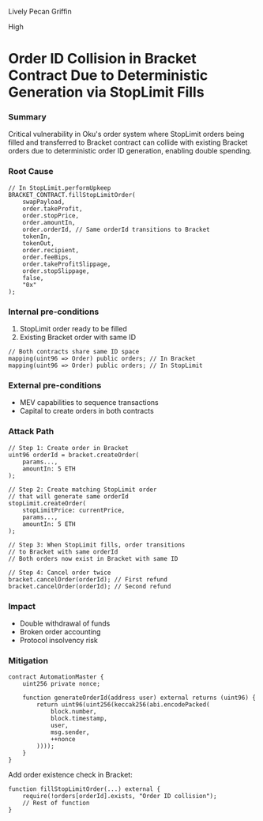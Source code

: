 Lively Pecan Griffin

High

# Order ID Collision in Bracket Contract Due to Deterministic Generation via StopLimit Fills

### Summary

Critical vulnerability in Oku's order system where StopLimit orders being filled and transferred to Bracket contract can collide with existing Bracket orders due to deterministic order ID generation, enabling double spending.

### Root Cause

```solidity
// In StopLimit.performUpkeep
BRACKET_CONTRACT.fillStopLimitOrder(
    swapPayload,
    order.takeProfit,
    order.stopPrice,
    order.amountIn,
    order.orderId, // Same orderId transitions to Bracket
    tokenIn,
    tokenOut,
    order.recipient,
    order.feeBips,
    order.takeProfitSlippage,
    order.stopSlippage,
    false,
    "0x"
);
```


### Internal pre-conditions

1. StopLimit order ready to be filled
2. Existing Bracket order with same ID

```solidity
// Both contracts share same ID space
mapping(uint96 => Order) public orders; // In Bracket
mapping(uint96 => Order) public orders; // In StopLimit
```

### External pre-conditions

- MEV capabilities to sequence transactions
- Capital to create orders in both contracts

### Attack Path

```solidity
// Step 1: Create order in Bracket
uint96 orderId = bracket.createOrder(
    params...,
    amountIn: 5 ETH
);

// Step 2: Create matching StopLimit order 
// that will generate same orderId
stopLimit.createOrder(
    stopLimitPrice: currentPrice,
    params...,
    amountIn: 5 ETH
);

// Step 3: When StopLimit fills, order transitions 
// to Bracket with same orderId
// Both orders now exist in Bracket with same ID

// Step 4: Cancel order twice
bracket.cancelOrder(orderId); // First refund
bracket.cancelOrder(orderId); // Second refund
```

### Impact

- Double withdrawal of funds
- Broken order accounting
- Protocol insolvency risk

### Mitigation

```solidity
contract AutomationMaster {
    uint256 private nonce;
    
    function generateOrderId(address user) external returns (uint96) {
        return uint96(uint256(keccak256(abi.encodePacked(
            block.number,
            block.timestamp,
            user,
            msg.sender,
            ++nonce
        ))));
    }
}
```


Add order existence check in Bracket:

```solidity
function fillStopLimitOrder(...) external {
    require(!orders[orderId].exists, "Order ID collision");
    // Rest of function
}
```